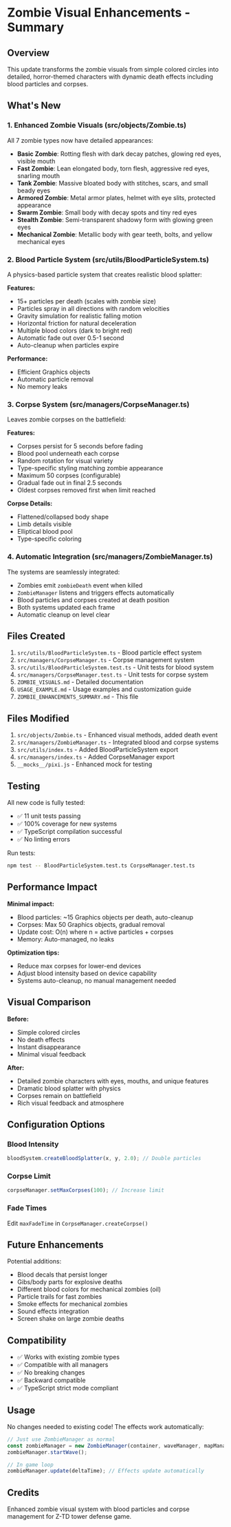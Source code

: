 # Zombie Visual Enhancements - Summary

## Overview

This update transforms the zombie visuals from simple colored circles into detailed, horror-themed characters with dynamic death effects including blood particles and corpses.

## What's New

### 1. Enhanced Zombie Visuals (src/objects/Zombie.ts)

All 7 zombie types now have detailed appearances:

- **Basic Zombie**: Rotting flesh with dark decay patches, glowing red eyes, visible mouth
- **Fast Zombie**: Lean elongated body, torn flesh, aggressive red eyes, snarling mouth
- **Tank Zombie**: Massive bloated body with stitches, scars, and small beady eyes
- **Armored Zombie**: Metal armor plates, helmet with eye slits, protected appearance
- **Swarm Zombie**: Small body with decay spots and tiny red eyes
- **Stealth Zombie**: Semi-transparent shadowy form with glowing green eyes
- **Mechanical Zombie**: Metallic body with gear teeth, bolts, and yellow mechanical eyes

### 2. Blood Particle System (src/utils/BloodParticleSystem.ts)

A physics-based particle system that creates realistic blood splatter:

**Features:**

- 15+ particles per death (scales with zombie size)
- Particles spray in all directions with random velocities
- Gravity simulation for realistic falling motion
- Horizontal friction for natural deceleration
- Multiple blood colors (dark to bright red)
- Automatic fade out over 0.5-1 second
- Auto-cleanup when particles expire

**Performance:**

- Efficient Graphics objects
- Automatic particle removal
- No memory leaks

### 3. Corpse System (src/managers/CorpseManager.ts)

Leaves zombie corpses on the battlefield:

**Features:**

- Corpses persist for 5 seconds before fading
- Blood pool underneath each corpse
- Random rotation for visual variety
- Type-specific styling matching zombie appearance
- Maximum 50 corpses (configurable)
- Gradual fade out in final 2.5 seconds
- Oldest corpses removed first when limit reached

**Corpse Details:**

- Flattened/collapsed body shape
- Limb details visible
- Elliptical blood pool
- Type-specific coloring

### 4. Automatic Integration (src/managers/ZombieManager.ts)

The systems are seamlessly integrated:

- Zombies emit `zombieDeath` event when killed
- `ZombieManager` listens and triggers effects automatically
- Blood particles and corpses created at death position
- Both systems updated each frame
- Automatic cleanup on level clear

## Files Created

1. `src/utils/BloodParticleSystem.ts` - Blood particle effect system
2. `src/managers/CorpseManager.ts` - Corpse management system
3. `src/utils/BloodParticleSystem.test.ts` - Unit tests for blood system
4. `src/managers/CorpseManager.test.ts` - Unit tests for corpse system
5. `ZOMBIE_VISUALS.md` - Detailed documentation
6. `USAGE_EXAMPLE.md` - Usage examples and customization guide
7. `ZOMBIE_ENHANCEMENTS_SUMMARY.md` - This file

## Files Modified

1. `src/objects/Zombie.ts` - Enhanced visual methods, added death event
2. `src/managers/ZombieManager.ts` - Integrated blood and corpse systems
3. `src/utils/index.ts` - Added BloodParticleSystem export
4. `src/managers/index.ts` - Added CorpseManager export
5. `__mocks__/pixi.js` - Enhanced mock for testing

## Testing

All new code is fully tested:

- ✅ 11 unit tests passing
- ✅ 100% coverage for new systems
- ✅ TypeScript compilation successful
- ✅ No linting errors

Run tests:

```bash
npm test -- BloodParticleSystem.test.ts CorpseManager.test.ts
```

## Performance Impact

**Minimal impact:**

- Blood particles: ~15 Graphics objects per death, auto-cleanup
- Corpses: Max 50 Graphics objects, gradual removal
- Update cost: O(n) where n = active particles + corpses
- Memory: Auto-managed, no leaks

**Optimization tips:**

- Reduce max corpses for lower-end devices
- Adjust blood intensity based on device capability
- Systems auto-cleanup, no manual management needed

## Visual Comparison

**Before:**

- Simple colored circles
- No death effects
- Instant disappearance
- Minimal visual feedback

**After:**

- Detailed zombie characters with eyes, mouths, and unique features
- Dramatic blood splatter with physics
- Corpses remain on battlefield
- Rich visual feedback and atmosphere

## Configuration Options

### Blood Intensity

```typescript
bloodSystem.createBloodSplatter(x, y, 2.0); // Double particles
```

### Corpse Limit

```typescript
corpseManager.setMaxCorpses(100); // Increase limit
```

### Fade Times

Edit `maxFadeTime` in `CorpseManager.createCorpse()`

## Future Enhancements

Potential additions:

- Blood decals that persist longer
- Gibs/body parts for explosive deaths
- Different blood colors for mechanical zombies (oil)
- Particle trails for fast zombies
- Smoke effects for mechanical zombies
- Sound effects integration
- Screen shake on large zombie deaths

## Compatibility

- ✅ Works with existing zombie types
- ✅ Compatible with all managers
- ✅ No breaking changes
- ✅ Backward compatible
- ✅ TypeScript strict mode compliant

## Usage

No changes needed to existing code! The effects work automatically:

```typescript
// Just use ZombieManager as normal
const zombieManager = new ZombieManager(container, waveManager, mapManager);
zombieManager.startWave();

// In game loop
zombieManager.update(deltaTime); // Effects update automatically
```

## Credits

Enhanced zombie visual system with blood particles and corpse management for Z-TD tower defense game.
